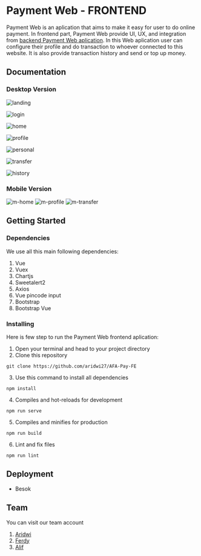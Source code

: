 # Payment Web - FRONTEND

Payment Web is an aplication that aims to make it easy for user to do online payment. In frontend part, Payment Web provide UI, UX, and integration from [backend Payment Web aplication](https://github.com/aridwi27/AFA-Pay-BE). In this Web aplication user can configure their profile and do transaction to whoever connected to this website. It is also provide transaction history and send or top up money.

## Documentation
### Desktop Version
![landing](https://i.ibb.co/5hKrFL2/landing-page.png)

![login](https://i.ibb.co/c1MK9Bv/Login.png)

![home](https://i.ibb.co/4dgzBMx/home.png)

![profile](https://i.ibb.co/XsT21cF/profile.png)

![personal](https://i.ibb.co/F3XqLqV/personal.png)

![transfer](https://i.ibb.co/C5NhszL/transfer.png)

![history](https://i.ibb.co/Pr7jpvB/history.png)

### Mobile Version
![m-home](https://i.ibb.co/svJvNSK/m-home.png)    ![m-profile](https://i.ibb.co/N3Pq3Ph/m-profile.png)    ![m-transfer](https://i.ibb.co/Ydtffxv/m-transfer.png)


## Getting Started


### Dependencies

We use all this main following dependencies:

1. Vue
2. Vuex
3. Chartjs
4. Sweetalert2
5. Axios
6. Vue pincode input
7. Bootstrap
8. Bootstrap Vue

### Installing

Here is few step to run the Payment Web frontend aplication:

1. Open your terminal and head to your project directory
2. Clone this repository
```
git clone https://github.com/aridwi27/AFA-Pay-FE
``` 
3. Use this command to install all dependencies
```
npm install
```
4. Compiles and hot-reloads for development
```
npm run serve
```
5. Compiles and minifies for production
```
npm run build
```
6. Lint and fix files
```
npm run lint
```

## Deployment
 * Besok 

## Team
You can visit our team account

1. [Aridwi](https://github.com/aridwi27)
2. [Ferdy](https://github.com/cotbakheu)
3. [Alif](https://github.com/alifma)

